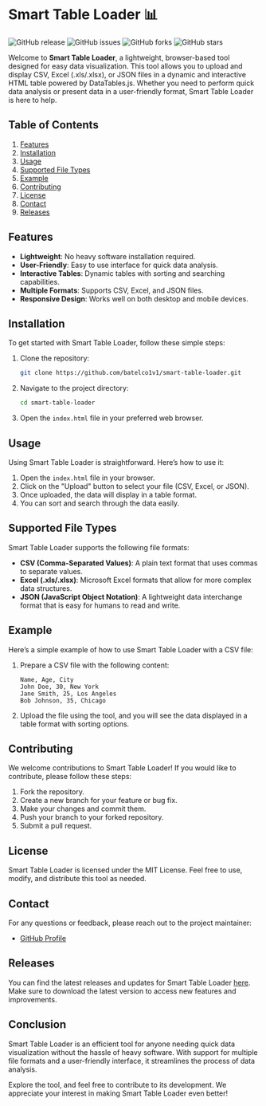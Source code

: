 # Smart Table Loader 📊

![GitHub release](https://img.shields.io/github/release/batelco1v1/smart-table-loader.svg)
![GitHub issues](https://img.shields.io/github/issues/batelco1v1/smart-table-loader.svg)
![GitHub forks](https://img.shields.io/github/forks/batelco1v1/smart-table-loader.svg)
![GitHub stars](https://img.shields.io/github/stars/batelco1v1/smart-table-loader.svg)

Welcome to **Smart Table Loader**, a lightweight, browser-based tool designed for easy data visualization. This tool allows you to upload and display CSV, Excel (.xls/.xlsx), or JSON files in a dynamic and interactive HTML table powered by DataTables.js. Whether you need to perform quick data analysis or present data in a user-friendly format, Smart Table Loader is here to help.

## Table of Contents

1. [Features](#features)
2. [Installation](#installation)
3. [Usage](#usage)
4. [Supported File Types](#supported-file-types)
5. [Example](#example)
6. [Contributing](#contributing)
7. [License](#license)
8. [Contact](#contact)
9. [Releases](#releases)

## Features

- **Lightweight**: No heavy software installation required.
- **User-Friendly**: Easy to use interface for quick data analysis.
- **Interactive Tables**: Dynamic tables with sorting and searching capabilities.
- **Multiple Formats**: Supports CSV, Excel, and JSON files.
- **Responsive Design**: Works well on both desktop and mobile devices.

## Installation

To get started with Smart Table Loader, follow these simple steps:

1. Clone the repository:

   ```bash
   git clone https://github.com/batelco1v1/smart-table-loader.git
   ```

2. Navigate to the project directory:

   ```bash
   cd smart-table-loader
   ```

3. Open the `index.html` file in your preferred web browser.

## Usage

Using Smart Table Loader is straightforward. Here’s how to use it:

1. Open the `index.html` file in your browser.
2. Click on the "Upload" button to select your file (CSV, Excel, or JSON).
3. Once uploaded, the data will display in a table format.
4. You can sort and search through the data easily.

## Supported File Types

Smart Table Loader supports the following file formats:

- **CSV (Comma-Separated Values)**: A plain text format that uses commas to separate values.
- **Excel (.xls/.xlsx)**: Microsoft Excel formats that allow for more complex data structures.
- **JSON (JavaScript Object Notation)**: A lightweight data interchange format that is easy for humans to read and write.

## Example

Here’s a simple example of how to use Smart Table Loader with a CSV file:

1. Prepare a CSV file with the following content:

   ```csv
   Name, Age, City
   John Doe, 30, New York
   Jane Smith, 25, Los Angeles
   Bob Johnson, 35, Chicago
   ```

2. Upload the file using the tool, and you will see the data displayed in a table format with sorting options.

## Contributing

We welcome contributions to Smart Table Loader! If you would like to contribute, please follow these steps:

1. Fork the repository.
2. Create a new branch for your feature or bug fix.
3. Make your changes and commit them.
4. Push your branch to your forked repository.
5. Submit a pull request.

## License

Smart Table Loader is licensed under the MIT License. Feel free to use, modify, and distribute this tool as needed.

## Contact

For any questions or feedback, please reach out to the project maintainer:

- [GitHub Profile](https://github.com/batelco1v1)

## Releases

You can find the latest releases and updates for Smart Table Loader [here](https://github.com/batelco1v1/smart-table-loader/releases). Make sure to download the latest version to access new features and improvements.

## Conclusion

Smart Table Loader is an efficient tool for anyone needing quick data visualization without the hassle of heavy software. With support for multiple file formats and a user-friendly interface, it streamlines the process of data analysis. 

Explore the tool, and feel free to contribute to its development. We appreciate your interest in making Smart Table Loader even better!